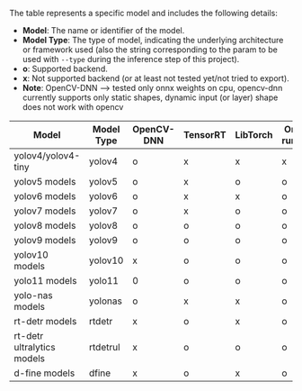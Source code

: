 
The table represents a specific model and includes the following details:

- **Model**: The name or identifier of the model.
- **Model Type**: The type of model, indicating the underlying architecture or framework used (also the string corresponding to the param to be used with ``--type`` during the inference step of this project).
- **o**: Supported backend.
- **x**: Not supported backend (or at least not tested yet/not tried to export).
- **Note**:  OpenCV-DNN --> tested only onnx weights on cpu, opencv-dnn currently supports only static shapes, dynamic input (or layer) shape does not work with opencv 


| Model                                              | Model Type | OpenCV-DNN | TensorRT | LibTorch | Onnx-runtime | OpenVino  | Libtensorflow |
|----------------------------------------------------|------------|------------|----------|----------|--------------|-----------|-----------|
| yolov4/yolov4-tiny                                 | yolov4     | o          | x        | x        | x            | x         | x         | 
| yolov5 models                                      | yolov5     | o          | x        | o        | o            | o         | x         |
| yolov6 models                                      | yolov6     | o          | x        | x        | o            | x         | x         |
| yolov7 models                                      | yolov7     | o          | x        | o        | o            | x         | x         |
| yolov8 models                                      | yolov8     | o          | o        | o        | o            | o         | o         |
| yolov9 models                                      | yolov9     | o          | o        | o        | o            | x         | x         |
| yolov10 models                                     | yolov10    | x          | o        | o        | o            | o         | o         |
| yolo11 models                                      | yolo11     | 0          | o        | o        | o            | x         | x         |
| yolo-nas models                                    | yolonas    | o          | x        | x        | o            | x         | x         |
| rt-detr models                                     | rtdetr     | x          | o        | x        | o            | x         | x         |
| rt-detr ultralytics models                         | rtdetrul   | x          | o        | o        | o            | x         | x         |
| d-fine models                                      | dfine      | x          | o        | x        | o            | x         | x         |
